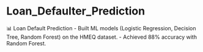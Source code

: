 # Loan_Defaulter_Prediction
📊 Loan Default Prediction   - Built ML models (Logistic Regression, Decision Tree, Random Forest) on the HMEQ dataset.   - Achieved 88% accuracy with Random Forest.
